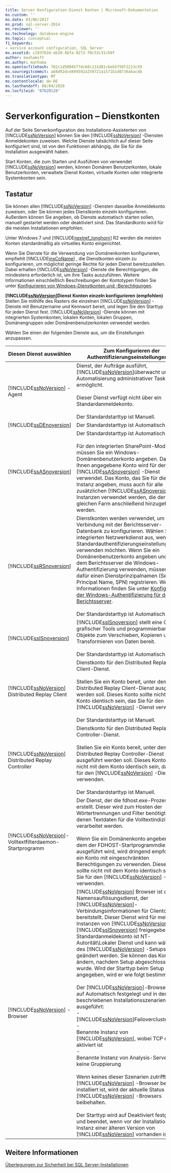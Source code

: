 ```yaml
---
title: Server Konfiguration-Dienst Konten | Microsoft-Dokumentation
ms.custom: ''
ms.date: 03/06/2017
ms.prod: sql-server-2014
ms.reviewer: ''
ms.technology: database-engine
ms.topic: conceptual
f1_keywords:
- service account configuration, SQL Server
ms.assetid: c283702d-ab20-4bfa-9272-f0c53c31cb9f
author: mashamsft
ms.author: mathoma
ms.openlocfilehash: f82c1d50045f7dc60c131d81c6eb5750f2213c59
ms.sourcegitcommit: ad4d92dce894592a259721a1571b1d8736abacdb
ms.translationtype: MT
ms.contentlocale: de-DE
ms.lasthandoff: 08/04/2020
ms.locfileid: "87620128"
---
```

# <a name="server-configuration---service-accounts"></a>Serverkonfiguration – Dienstkonten
  Auf der Seite Serverkonfiguration des Installations-Assistenten von [!INCLUDE[ssNoVersion](../../includes/ssnoversion-md.md)] können Sie den [!INCLUDE[ssNoVersion](../../includes/ssnoversion-md.md)] -Diensten Anmeldekonten zuweisen. Welche Dienste tatsächlich auf dieser Seite konfiguriert sind, ist von den Funktionen abhängig, die Sie für die Installation ausgewählt haben.  
  
Start Konten, die zum Starten und Ausführen von verwendet [!INCLUDE[ssNoVersion](../../includes/ssnoversion-md.md)] werden, können Domänen Benutzerkonten, lokale Benutzerkonten, verwaltete Dienst Konten, virtuelle Konten oder integrierte Systemkonten sein.  
  
## <a name="options"></a>Tastatur  
 Sie können allen [!INCLUDE[ssNoVersion](../../includes/ssnoversion-md.md)] -Diensten dasselbe Anmeldekonto zuweisen, oder Sie können jedes Dienstkonto einzeln konfigurieren. Außerdem können Sie angeben, ob Dienste automatisch starten sollen, manuell gestartet werden oder deaktiviert sind. Das Standardkonto wird für die meisten Installationen empfohlen.  
  
 Unter Windows 7 und [!INCLUDE[nextref_longhorn](../../includes/nextref-longhorn-md.md)] R2 werden die meisten Konten standardmäßig als virtuelles Konto eingerichtet.  
  
 Wenn Sie Dienste für die Verwendung von Domänenkonten konfigurieren, empfiehlt [!INCLUDE[msCoName](../../includes/msconame-md.md)] , die Dienstkonten einzeln zu konfigurieren, um möglichst geringe Rechte für jeden Dienst bereitzustellen. Dabei erhalten [!INCLUDE[ssNoVersion](../../includes/ssnoversion-md.md)] -Dienste die Berechtigungen, die mindestens erforderlich ist, um ihre Tasks auszuführen. Weitere Informationen einschließlich Beschreibungen der Kontotypen finden Sie unter [Konfigurieren von Windows-Dienstkonten und -Berechtigungen](../../database-engine/configure-windows/configure-windows-service-accounts-and-permissions.md).  
  
 **[!INCLUDE[ssNoVersion](../../includes/ssnoversion-md.md)]Dienst Konten einzeln konfigurieren (empfohlen)**  
 Stellen Sie mithilfe des Rasters die einzelnen [!INCLUDE[ssNoVersion](../../includes/ssnoversion-md.md)] -Dienste mit Benutzername und Kennwort bereit, und legen Sie den Starttyp für jeden Dienst fest. [!INCLUDE[ssNoVersion](../../includes/ssnoversion-md.md)] -Dienste können mit integrierten Systemkonten, lokalen Konten, lokalen Gruppen, Domänengruppen oder Domänenbenutzerkonten verwendet werden.  
  
 Wählen Sie einen der folgenden Dienste aus, um die Einstellungen anzupassen.  
  
|Diesen Dienst auswählen|Zum Konfigurieren der Authentifizierungseinstellungen für|  
|-------------------------|----------------------------------------------|  
|[!INCLUDE[ssNoVersion](../../includes/ssnoversion-md.md)] -Agent|Dienst, der Aufträge ausführt, [!INCLUDE[ssNoVersion](../../includes/ssnoversion-md.md)]überwacht und die Automatisierung administrativer Tasks ermöglicht.<br /><br /> Dieser Dienst verfügt nicht über ein Standardanmeldekonto.<br /><br /> Der Standardstarttyp ist Manuell.|  
|[!INCLUDE[ssDEnoversion](../../includes/ssdenoversion-md.md)]|Der Standardstarttyp ist Automatisch.|  
|[!INCLUDE[ssASnoversion](../../includes/ssasnoversion-md.md)]|Der Standardstarttyp ist Automatisch.<br /><br /> Für den integrierten SharePoint-Modus müssen Sie ein Windows-Domänenbenutzerkonto angeben. Das von Ihnen angegebene Konto wird für den [!INCLUDE[ssASnoversion](../../includes/ssasnoversion-md.md)] -Dienst verwendet. Das Konto, das Sie für die aktuelle Instanz angeben, muss auch für alle zusätzlichen [!INCLUDE[ssASnoversion](../../includes/ssasnoversion-md.md)] -Instanzen verwendet werden, die der gleichen Farm anschließend hinzugefügt werden.|  
|[!INCLUDE[ssRSnoversion](../../includes/ssrsnoversion-md.md)]|Dienstkonten werden verwendet, um eine Verbindung mit der Berichtsserver-Datenbank zu konfigurieren. Wählen Sie den integrierten Netzwerkdienst aus, wenn Sie Standardauthentifizierungseinstellungen verwenden möchten. Wenn Sie ein Domänenbenutzerkonto angeben und auf dem Berichtsserver die Windows-Authentifizierung verwenden, müssen Sie dafür einen Dienstprinzipalnamen (Service Principal Name, SPN) registrieren. Weitere Informationen finden Sie unter [Konfigurieren der Windows-Authentifizierung für den Berichtsserver](../../reporting-services/security/configure-windows-authentication-on-the-report-server.md).<br /><br /> Der Standardstarttyp ist Automatisch.|  
|[!INCLUDE[ssISnoversion](../../includes/ssisnoversion-md.md)]|[!INCLUDE[ssISnoversion](../../includes/ssisnoversion-md.md)] stellt eine Gruppe grafischer Tools und programmierbarer Objekte zum Verschieben, Kopieren und Transformieren von Daten bereit.<br /><br /> Der Standardstarttyp ist Automatisch.|  
|[!INCLUDE[ssNoVersion](../../includes/ssnoversion-md.md)] Distributed Replay Client|Dienstkonto für den Distributed Replay Client-Dienst.<br /><br /> Stellen Sie ein Konto bereit, unter dem der Distributed Replay Client-Dienst ausgeführt werden soll. Dieses Konto sollte nicht mit dem Konto identisch sein, das Sie für den [!INCLUDE[ssNoVersion](../../includes/ssnoversion-md.md)] -Dienst verwenden.<br /><br /> Der Standardstarttyp ist Manuell.|  
|[!INCLUDE[ssNoVersion](../../includes/ssnoversion-md.md)] Distributed Replay Controller|Dienstkonto für den Distributed Replay Controller-Dienst.<br /><br /> Stellen Sie ein Konto bereit, unter dem der Distributed Replay Controller-Dienst ausgeführt werden soll. Dieses Konto sollte nicht mit dem Konto identisch sein, das Sie für den [!INCLUDE[ssNoVersion](../../includes/ssnoversion-md.md)] -Dienst verwenden.<br /><br /> Der Standardstarttyp ist Manuell.|  
|[!INCLUDE[ssNoVersion](../../includes/ssnoversion-md.md)]-Volltextfilterdaemon-Startprogramm|Der Dienst, der die fdhost.exe-Prozesse erstellt. Dieser wird zum Hosten der Wörtertrennungen und Filter benötigt, mit denen Textdaten für die Volltextindizierung verarbeitet werden.<br /><br /> Wenn Sie ein Domänenkonto angeben, unter dem der FDHOST-Startprogrammdienst ausgeführt wird, wird dringend empfohlen, ein Konto mit eingeschränkten Berechtigungen zu verwenden. Dieses Konto sollte nicht mit dem Konto identisch sein, das Sie für den [!INCLUDE[ssNoVersion](../../includes/ssnoversion-md.md)] -Dienst verwenden.|  
|[!INCLUDE[ssNoVersion](../../includes/ssnoversion-md.md)] -Browser|[!INCLUDE[ssNoVersion](../../includes/ssnoversion-md.md)] Browser ist der Namensauflösungsdienst, der [!INCLUDE[ssNoVersion](../../includes/ssnoversion-md.md)]-Verbindungsinformationen für Clientcomputer bereitstellt. Dieser Dienst wird für mehrere Instanzen von [!INCLUDE[ssNoVersion](../../includes/ssnoversion-md.md)] und [!INCLUDE[ssISnoversion](../../includes/ssisnoversion-md.md)] freigegeben. Das Standardanmeldekonto ist NT-Autorität\Lokaler Dienst und kann während des [!INCLUDE[ssNoVersion](../../includes/ssnoversion-md.md)] -Setups nicht geändert werden. Sie können das Konto ändern, nachdem Setup abgeschlossen wurde. Wird der Starttyp beim Setup nicht angegeben, wird er wie folgt bestimmt:<br /><br /> Der [!INCLUDE[ssNoVersion](../../includes/ssnoversion-md.md)]-Browser wird auf Automatisch festgelegt und in den unten beschriebenen Installationsszenarien ausgeführt:<br />-<br />                            [!INCLUDE[ssNoVersion](../../includes/ssnoversion-md.md)]Failoverclusterinstanz<br />-<br />                            Benannte Instanz von [!INCLUDE[ssNoVersion](../../includes/ssnoversion-md.md)], wobei TCP oder NP aktiviert ist<br />-<br />                            Benannte Instanz von Analysis-Server und keine Gruppierung<br /><br /> Wenn keines dieser Szenarien zutrifft und der [!INCLUDE[ssNoVersion](../../includes/ssnoversion-md.md)] -Browser bereits installiert ist, wird der aktuelle Status des [!INCLUDE[ssNoVersion](../../includes/ssnoversion-md.md)] -Browsers beibehalten.<br /><br /> Der Starttyp wird auf Deaktiviert festgelegt und beendet, wenn vor der Installation keine Instanz einer älteren Version von [!INCLUDE[ssNoVersion](../../includes/ssnoversion-md.md)] vorhanden ist.|  
  
## <a name="see-also"></a>Weitere Informationen  
 [Überlegungen zur Sicherheit bei SQL Server-Installationen](../../../2014/sql-server/install/security-considerations-for-a-sql-server-installation.md)  
  
  
